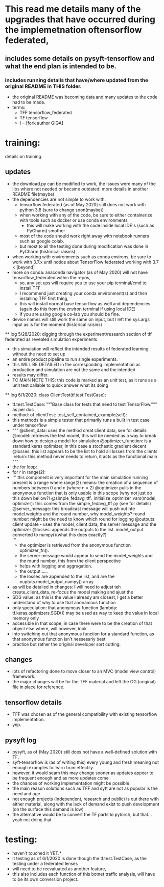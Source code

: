 # This read me details many of the upgrades that have occurred during the implemetnation oftensorflow federated,
## includes some details on pysyft-tensorflow and what the end plan is intended to be.
### includes running details that have/where updated from the original README in THIS folder.
* the original README was becoming data and many updates to the code had to be made.
* terms:
	* TFF tensorflow_federated
	* TF tensorflow
	* I = [fork author GIGA]

# training: 
details on training.
###
## updates
* the download.py can be modified to work, the issues were many of the libs where not needed
	or became outdated. more details in another README file(maybe)
* the dependencies are not simple to work with.
	* tensorflow federated (as of May 2020) still does not work with python 3.8 (sure to change soon(maybe))
	* when working with any of the code, be sure to either containerize with tools such as docker or use conda environments
		* this will make working with the code inside local IDE's (such as PyCharm) smother
	* most of the code should work right away with notebook runners such as google colab.
	* but most to all the testing done during modification was done in PyCharm (historical raisins)
* when working with environments such as conda environs, be sure to work with 3.7.x until notice about TensorFlow federated working with 3.7 < [beyond]
* more on conda: anaconda navigator (as of May 2020) will not have tensorflow_federated within the repos,
	* so, any set ups will require you to use your pip terminal/cmd to install TFF
	*	I recommend just creating your conda environment(s) and then installing TFF first thing, 
	* 	this will install normal base tensorflow as well and dependencies (again do this from the environ terminal if using local IDE)
	* 	if you are using google co-lab you should be fine.
* device names will still work the same on input, but I left the sys.args input as is for the moment (historical raisins)

** log 5/28/2020: digging through the experiment/research section of tff federated as revealed simulation experiments
*   this simulation will reflect the intended results of federated learning without the need to set up
*   an entire product pipeline to run single experiments.
*   this WILL BE DETAILED in the corresponding implementation as production and simulation are not the same and the intended 
*   results may differ. 
*   TO MAIN NOTE THIS: this code is marked as an unit test, as it runs as a unit test callable to quick answer what its doing


** log 6/1/2020: class ClientTest(tf.test.TestCase):
*  tf.test.TestCase: """Base class for tests that need to test TensorFlow.""" as per doc
*  method: of clientTest: test_self_contained_example(self):
*  this methods is a simple tester that primarily runs a built in test case under tensorflow
*    """
        @client_data: uses the method creat client data, see for details
        @model: retrieves the test model, this will be needed as a way to break down how to design a model for simulation
        @optimizer_function: is a standard keras optimizer, in this case a stochastic gradient decent
        @losses: this list appears to be the list to hold all losses from the clients
        :return: this method never needs to return, it acts as the functional main
    """
*   the for loop:
*   for r in range(2):
*   '''
        this component is very important for the main simulation running
        present is a range where range(2) means: the creation of a sequence of numbers between 0 and n (where n = 2)
        @optimizer pulls in the anonymous function that is only usable in this scope (why not just do this down bellow?)
        @simple_fedavg_tff._initialize_optimizer_vars(model, optimizer): this comes from the simple_fedavg_tff py
            (see for details)
        @server_message: this broadcast message will push out hte model.weights and the round number, 
            why model_weights?
            round number: might be the need to know which round for logging
        @outputs: client update - uses the model, client data, the server message and the optimizer
        @losses: appends the outputs to the list. model_output converted to numpy()(what this does exactly?)        
    '''
    * the optimizer is retrieved from the anonymous function optimizer_fn().
    * the server message would appear to send the model_weights and the round number, this from the client perspective
    * helps with logging and aggregation.
    * the output .....
    * the losses are appended to the list, and are the ouptuts.model_output.numpy() array
* as will be detailed in changes: I will need to adjust teh create_client_data, re-focus the model making and ajust the 
* SDG value: as this is the value I already am closest, I get a better understand of why to use that anonamous function
* only speculation: that anonymous function (lambda: tf.keras.optimizers.SGD()) may be used as way to keep the value in local memory only 
* accessible in that scope, in case there were to be the creation of that object else where, will however, look
* into switching out that anonymous function for a standard function, as that anonymous function isn't nessesariy best 
* practice but rather the original developer sort cutting.  

## changes
* lots of refactoring done to move closer to an MVC (model view control) framework.
* the major changes will be for the TFF material and left the OG (original) file in place for reference.


## tensorflow details
* TFF was chosen as of the general compatibility with existing tensorflow implementation.
* yep.

## pysyft log
* pysyft, as of (May 2020) still does not have a well-defined solution with TF.
* syft-tensorflow is (as of writing this) every young and fresh meaning not enough examples to learn from effectily.
* however, it would seam this may change sooner as updates appear to be frequent enough and as more updates come 
* the chances of working implementation might be possible. 
* the main reason solutions such as TFF and syft are not as popular is the need and age
* not enough projects (independent, research and public) is out there with either material, along with the lack of demand exist to push development (on the surface this demand is low)
* the alternative would be to convert the TF parts to pytorch, but that... yeah not doing that.


# testing:
* haven't touched it YET.*
* it testing as of 6/1/2020 is done though the tf.test.TestCase, as the testing under a federated lenses
* will need to be reevaluated as another feature, 
* this also includes each function of this botnet traffic analysis, will have to be its own conversion project.

